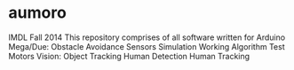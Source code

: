aumoro
======

IMDL Fall 2014
This repository comprises of all software written for 
Arduino Mega/Due: Obstacle Avoidance
                  Sensors Simulation Working Algorithm
                  Test Motors
Vision: Object Tracking
        Human Detection
        Human Tracking

